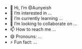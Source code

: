 - 👋 Hi, I’m @Aunyeish
- 👀 I’m interested in ...
- 🌱 I’m currently learning ...
- 💞️ I’m looking to collaborate on ...
- 📫 How to reach me ...
- 😄 Pronouns: ...
- ⚡ Fun fact: ...

<!---
Aunyeish/Aunyeish is a ✨ special ✨ repository because its `README.md` (this file) appears on your GitHub profile.
You can click the Preview link to take a look at your changes.
--->
